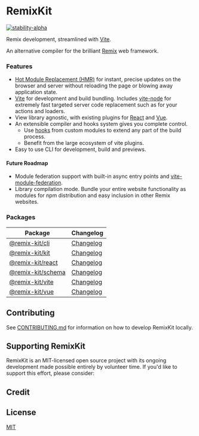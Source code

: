 # RemixKit

[![stability-alpha](https://img.shields.io/badge/stability-alpha-f4d03f.svg)](https://github.com/jrestall/remix-kit/releases)

Remix development, streamlined with [Vite](https://vitejs.dev/). 

An alternative compiler for the brilliant [Remix](https://remix.run/docs) web framework.

### Features
- [Hot Module Replacement (HMR)](https://vitejs.dev/guide/features.html#hot-module-replacement) for instant, precise updates on the browser and server without reloading the page or blowing away application state.
- [Vite](https://vitejs.dev/) for development and build bundling. Includes [vite-node](https://github.com/vitest-dev/vitest/tree/main/packages/vite-node) for extremely fast targeted server code replacement such as for your actions and loaders.
- View library agnostic, with existing plugins for [React](https://reactjs.org/) and [Vue](https://vuejs.org/).
- An extensible compiler and hooks system gives you complete control. 
  - Use [hooks](packages/remix-schema/src/types/hooks.ts) from custom modules to extend any part of the build process.
  - Benefit from the large ecosystem of vite plugins.
- Easy to use CLI for development, build and previews.

#### Future Roadmap
- Module federation support with built-in async entry points and [vite-module-federation](https://github.com/gioboa/vite-module-federation).
- Library compilation mode. Bundle your entire website functionality as modules for npm distribution and easy inclusion in other Remix websites.

### Packages

| Package                                                                     | Changelog                                                   |
| --------------------------------------------------------------------------- | ------------------------------------------------------------|
| [@remix-kit/cli](packages/remix-cli)                                        | [Changelog](packages/remix-cli/CHANGELOG.md)                |
| [@remix-kit/kit](packages/remix-kit)                                        | [Changelog](packages/remix-kit/CHANGELOG.md)                |
| [@remix-kit/react](packages/remix-react)                                    | [Changelog](packages/remix-react/CHANGELOG.md)              |
| [@remix-kit/schema](packages/remix-schema)                                  | [Changelog](packages/remix-schema/CHANGELOG.md)             | 
| [@remix-kit/vite](packages/remix-vite)                                      | [Changelog](packages/remix-vite/CHANGELOG.md)               |
| [@remix-kit/vue](packages/remix-vue)                                        | [Changelog](packages/remix-vue/CHANGELOG.md)                |

## Contributing

See [CONTRIBUTING.md](./CONTRIBUTING.md) for information on how to develop RemixKit locally.

## Supporting RemixKit

RemixKit is an MIT-licensed open source project with its ongoing development made possible entirely by volunteer time. If you'd like to support this effort, please consider:

## Credit


## License

[MIT](https://github.com/sveltejs/kit/blob/master/LICENSE)
